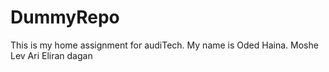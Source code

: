 # DummyRepo
This is my home assignment for audiTech.
My name is Oded Haina.
Moshe Lev Ari
Eliran dagan